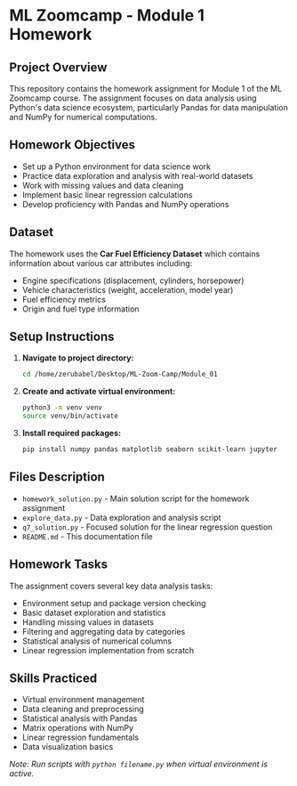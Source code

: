 # ML Zoomcamp - Module 1 Homework

## Project Overview
This repository contains the homework assignment for Module 1 of the ML Zoomcamp course. The assignment focuses on data analysis using Python's data science ecosystem, particularly Pandas for data manipulation and NumPy for numerical computations.

## Homework Objectives
- Set up a Python environment for data science work
- Practice data exploration and analysis with real-world datasets
- Work with missing values and data cleaning
- Implement basic linear regression calculations
- Develop proficiency with Pandas and NumPy operations

## Dataset
The homework uses the **Car Fuel Efficiency Dataset** which contains information about various car attributes including:
- Engine specifications (displacement, cylinders, horsepower)
- Vehicle characteristics (weight, acceleration, model year)
- Fuel efficiency metrics
- Origin and fuel type information

## Setup Instructions

1. **Navigate to project directory:**
   ```bash
   cd /home/zerubabel/Desktop/ML-Zoom-Camp/Module_01
   ```

2. **Create and activate virtual environment:**
   ```bash
   python3 -m venv venv
   source venv/bin/activate
   ```

3. **Install required packages:**
   ```bash
   pip install numpy pandas matplotlib seaborn scikit-learn jupyter
   ```

## Files Description

- `homework_solution.py` - Main solution script for the homework assignment
- `explore_data.py` - Data exploration and analysis script
- `q7_solution.py` - Focused solution for the linear regression question
- `README.md` - This documentation file

## Homework Tasks
The assignment covers several key data analysis tasks:
- Environment setup and package version checking
- Basic dataset exploration and statistics
- Handling missing values in datasets
- Filtering and aggregating data by categories
- Statistical analysis of numerical columns
- Linear regression implementation from scratch

## Skills Practiced
- Virtual environment management
- Data cleaning and preprocessing
- Statistical analysis with Pandas
- Matrix operations with NumPy
- Linear regression fundamentals
- Data visualization basics

*Note: Run scripts with `python filename.py` when virtual environment is active.*